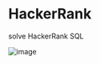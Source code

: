# HackerRank
solve HackerRank SQL

![image](https://github.com/dangdangs0/HackerRank/assets/52357071/3400cb0e-c816-4bd7-b4a5-86bf5f2760cb)
